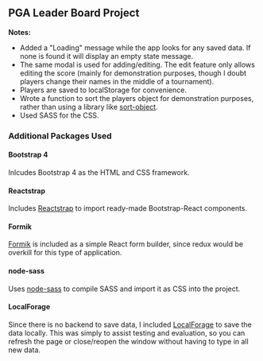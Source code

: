 ## PGA Leader Board Project

**Notes:**
* Added a "Loading" message while the app looks for any saved data.  If none is found it will display an empty state message. 
* The same modal is used for adding/editing.  The edit feature only allows editing the score (mainly for demonstration purposes, though I doubt players change their names in the middle of a tournament).
* Players are saved to localStorage for convenience.
* Wrote a function to sort the players object for demonstration purposes, rather than using a library like [sort-object](https://www.npmjs.com/package/sort-object).
* Used SASS for the CSS.

### Additional Packages Used

#### Bootstrap 4
Inlcudes Bootstrap 4 as the HTML and CSS framework.

#### Reactstrap
Includes [Reactstrap](https://reactstrap.github.io/components/alerts/) to import ready-made Bootstrap-React components.

#### Formik
[Formik](https://jaredpalmer.com/formik/docs/overview) is included as a simple React form builder, since redux would be overkill for this type of application.  
#### node-sass
Uses [node-sass](https://www.npmjs.com/package/node-sass) to compile SASS and import it as CSS into the project.

#### LocalForage
Since there is no backend to save data, I included [LocalForage](https://localforage.github.io/localForage/) to save the data locally.  This was simply to assist testing and evaluation, so you can refresh the page or close/reopen the window without having to type in all new data. 

